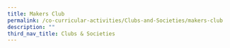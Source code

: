 ```yaml
---
title: Makers Club
permalink: /co-curricular-activities/Clubs-and-Societies/makers-club
description: ""
third_nav_title: Clubs & Societies
---
```

